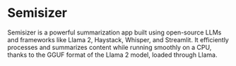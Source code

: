 # Semisizer
Semisizer is a powerful summarization app built using open-source LLMs and frameworks like Llama 2, Haystack, Whisper, and Streamlit. It efficiently processes and summarizes content while running smoothly on a CPU, thanks to the GGUF format of the Llama 2 model, loaded through Llama.

